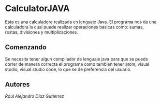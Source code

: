 # CalculatorJAVA
Esta es una calculadora realizada en lenguaje Java. El programa nos da una calculadora la cual puede realizar operaciones basicas como: sumas, restas, divisiones y multiplicaciones.

## Comenzando
Se necesita tener algun compilador de lenguaje java para que se pueda correr de manera correcta el programa como tambien tener atom, visual studio, visual studio code, lo que se de preferencia del usuario.

## Autores
*Raul Alejandro Diaz Gutierrez* 
